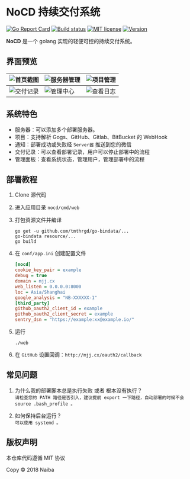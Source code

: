 # NoCD 持续交付系统

[![Go Report Card](https://goreportcard.com/badge/github.com/naiba/nocd)](https://goreportcard.com/report/github.com/naiba/nocd)  [![Build status](https://ci.appveyor.com/api/projects/status/d7bo0ng4n0bm8l11?svg=true)](https://ci.appveyor.com/project/naiba/nocd)  [![MIT license](https://img.shields.io/badge/license-MIT-brightgreen.svg)](http://opensource.org/licenses/MIT)  [![Version](https://img.shields.io/badge/version-0.0.9-brightgreen.svg)](https://github.com/naiba/nocd/releases)

**NoCD** 是一个 golang 实现的轻便可控的持续交付系统。

## 界面预览

| ![首页截图](https://github.com/naiba/nocd/raw/master/README/首页截图.png) | ![服务器管理](https://github.com/naiba/nocd/raw/master/README/服务器管理.png) | ![项目管理](https://github.com/naiba/nocd/raw/master/README/项目管理.png) |
| ------------------------------------------------------------ | ------------------------------------------------------------ | ------------------------------------------------------------ |
| ![交付记录](https://github.com/naiba/nocd/raw/master/README/交付记录.png) | ![管理中心](https://github.com/naiba/nocd/raw/master/README/查看日志.png) | ![查看日志](https://github.com/naiba/nocd/raw/master/README/管理中心.png)  |

## 系统特色

- 服务器：可以添加多个部署服务器。
- 项目：支持解析 Gogs、GitHub、Gitlab、BitBucket 的 WebHook
- 通知：部署成功或失败经 `Server酱` 推送到您的微信
- 交付记录：可以查看部署记录，用户可以停止部署中的流程
- 管理面板：查看系统状态，管理用户，管理部署中的流程


## 部署教程

1. Clone 源代码

2. 进入应用目录 `nocd/cmd/web`

3. 打包资源文件并编译

   ```shell
   go get -u github.com/tmthrgd/go-bindata/...
   go-bindata resource/...
   go build
   ```

4. 在 `conf/app.ini` 创建配置文件

   ```ini
   [nocd]
   cookie_key_pair = example
   debug = true
   domain = mjj.cx
   web_listen = 0.0.0.0:8000
   loc = Asia/Shanghai
   google_analysis = "NB-XXXXXX-1"
   [third_party]
   github_oauth2_client_id = example
   github_oauth2_client_secret = example
   sentry_dsn = "https://example:xx@example.io/"
   ```

5. 运行

   ```shell
   ./web
   ```

6. 在 `GitHub` 设置回调：`http://mjj.cx/oauth2/callback`

## 常见问题

1. 为什么我的部署脚本总是执行失败 或者 根本没有执行？<br>
  `请检查您的 PATH 路径是否引入，建议提前 export 一下路径，自动部署的时候不会 source .bash_profile 。`

2. 如何保持后台运行？<br>
  `可以使用 systemd 。`


## 版权声明

本仓库代码遵循 MIT 协议

Copy &copy; 2018 Naiba